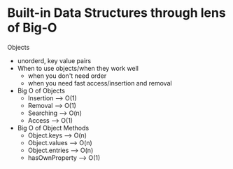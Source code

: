 # Built-in Data Structures through lens of Big-O

Objects
  - unorderd, key value pairs
  - When to use objects/when they work well
    - when you don't need order
    - when you need fast access/insertion and removal
  - Big O of Objects
    - Insertion --> O(1)
    - Removal --> O(1)
    - Searching --> O(n)
    - Access --> O(1)
  - Big O of Object Methods
    - Object.keys --> O(n)
    - Object.values --> O(n)
    - Object.entries --> O(n)
    - hasOwnProperty --> O(1) 
